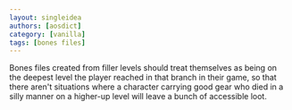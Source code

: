 ```yaml
---
layout: singleidea
authors: [aosdict]
category: [vanilla]
tags: [bones files]
---
```

Bones files created from filler levels should treat themselves as being on the deepest level the player reached in that branch in their game, so that there aren't situations where a character carrying good gear who died in a silly manner on a higher-up level will leave a bunch of accessible loot.
